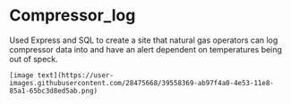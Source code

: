 # Compressor_log
Used Express and SQL to create a site that natural gas operators can log compressor data into and have an alert dependent on temperatures being out of speck.

``[image text](https://user-images.githubusercontent.com/28475668/39558369-ab97f4a0-4e53-11e8-85a1-65bc3d8ed5ab.png)``
